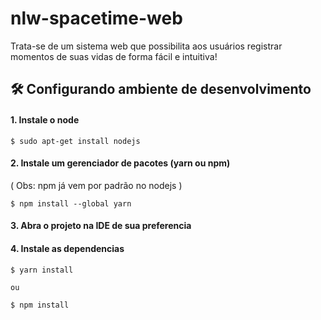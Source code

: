 # nlw-spacetime-web

Trata-se de um sistema web que possibilita aos usuários registrar momentos de suas vidas de forma fácil e intuitiva!


## 🛠 Configurando ambiente de desenvolvimento

#### 1. Instale o node
```
$ sudo apt-get install nodejs
```
#### 2. Instale um gerenciador de pacotes (yarn ou npm)
( Obs: npm já vem por padrão no nodejs )
```
$ npm install --global yarn
```

#### 3. Abra o projeto na IDE de sua preferencia 

#### 4. Instale as dependencias
```
$ yarn install

ou

$ npm install
```
